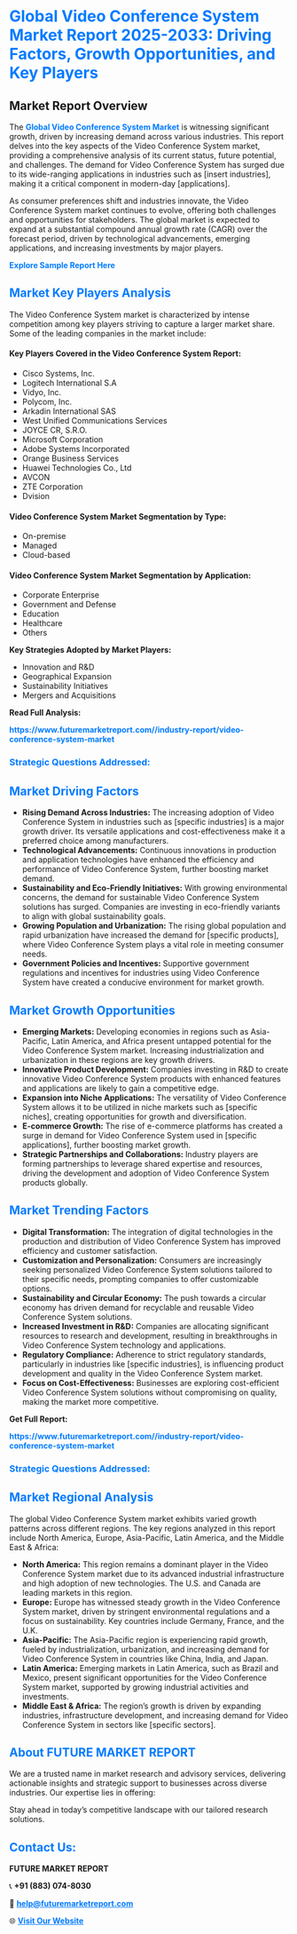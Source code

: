 <h1 style="color: #007BFF;">Global Video Conference System Market Report 2025-2033: Driving Factors, Growth Opportunities, and Key Players</h1>

<section id="overview">
<h2>Market Report Overview</h2>
<p>The <a href="https://www.futuremarketreport.com//industry-report/video-conference-system-market" style="color: #007BFF; text-decoration: none;"><strong>Global Video Conference System Market</strong></a> is witnessing significant growth, driven by increasing demand across various industries. This report delves into the key aspects of the Video Conference System market, providing a comprehensive analysis of its current status, future potential, and challenges. The demand for Video Conference System has surged due to its wide-ranging applications in industries such as [insert industries], making it a critical component in modern-day [applications].</p>
<p>As consumer preferences shift and industries innovate, the Video Conference System market continues to evolve, offering both challenges and opportunities for stakeholders. The global market is expected to expand at a substantial compound annual growth rate (CAGR) over the forecast period, driven by technological advancements, emerging applications, and increasing investments by major players.</p>
</section>

<section id="overview">
<p><a href="https://www.futuremarketreport.com//request-sample/reportId=76004" style="color: #007BFF; text-decoration: none;"><strong>Explore Sample Report Here</strong></a></p>
</section>

<section id="key-players">
<h2 style="color: #007BFF;">Market Key Players Analysis</h2>
<p>The Video Conference System market is characterized by intense competition among key players striving to capture a larger market share. Some of the leading companies in the market include:</p>
<h4>Key Players Covered in the Video Conference System Report:</h4>
<ul><li>Cisco Systems, Inc.</li><li>Logitech International S.A</li><li>Vidyo, Inc.</li><li>Polycom, Inc.</li><li>Arkadin International SAS</li><li>West Unified Communications Services</li><li>JOYCE CR, S.R.O.</li><li>Microsoft Corporation</li><li>Adobe Systems Incorporated</li><li>Orange Business Services</li><li>Huawei Technologies Co., Ltd</li><li>AVCON</li><li>ZTE Corporation</li><li>Dvision</li></ul>
<h4>Video Conference System Market Segmentation by Type:</h4>
<ul><li>On-premise</li><li>Managed</li><li>Cloud-based</li></ul>

<h4>Video Conference System Market Segmentation by Application:</h4>
<ul><li>Corporate Enterprise</li><li>Government and Defense</li><li>Education</li><li>Healthcare</li><li>Others</li></ul>
<p><strong>Key Strategies Adopted by Market Players:</strong></p>
<ul>
<li>Innovation and R&D</li>
<li>Geographical Expansion</li>
<li>Sustainability Initiatives</li>
<li>Mergers and Acquisitions</li>
</ul>
</section>

<section>
<p><strong>Read Full Analysis: </strong></p><a href="https://www.futuremarketreport.com//industry-report/video-conference-system-market" style="color: #007BFF; text-decoration: none;"><strong>https://www.futuremarketreport.com//industry-report/video-conference-system-market</strong></a>
<h3 style="color: #007BFF;">Strategic Questions Addressed:</h3>
</section>

<section id="driving-factors">
<h2 style="color: #007BFF;">Market Driving Factors</h2>
<ul>
<li><strong>Rising Demand Across Industries:</strong> The increasing adoption of Video Conference System in industries such as [specific industries] is a major growth driver. Its versatile applications and cost-effectiveness make it a preferred choice among manufacturers.</li>
<li><strong>Technological Advancements:</strong> Continuous innovations in production and application technologies have enhanced the efficiency and performance of Video Conference System, further boosting market demand.</li>
<li><strong>Sustainability and Eco-Friendly Initiatives:</strong> With growing environmental concerns, the demand for sustainable Video Conference System solutions has surged. Companies are investing in eco-friendly variants to align with global sustainability goals.</li>
<li><strong>Growing Population and Urbanization:</strong> The rising global population and rapid urbanization have increased the demand for [specific products], where Video Conference System plays a vital role in meeting consumer needs.</li>
<li><strong>Government Policies and Incentives:</strong> Supportive government regulations and incentives for industries using Video Conference System have created a conducive environment for market growth.</li>
</ul>
</section>

<section id="growth-opportunities">
<h2 style="color: #007BFF;">Market Growth Opportunities</h2>
<ul>
<li><strong>Emerging Markets:</strong> Developing economies in regions such as Asia-Pacific, Latin America, and Africa present untapped potential for the Video Conference System market. Increasing industrialization and urbanization in these regions are key growth drivers.</li>
<li><strong>Innovative Product Development:</strong> Companies investing in R&D to create innovative Video Conference System products with enhanced features and applications are likely to gain a competitive edge.</li>
<li><strong>Expansion into Niche Applications:</strong> The versatility of Video Conference System allows it to be utilized in niche markets such as [specific niches], creating opportunities for growth and diversification.</li>
<li><strong>E-commerce Growth:</strong> The rise of e-commerce platforms has created a surge in demand for Video Conference System used in [specific applications], further boosting market growth.</li>
<li><strong>Strategic Partnerships and Collaborations:</strong> Industry players are forming partnerships to leverage shared expertise and resources, driving the development and adoption of Video Conference System products globally.</li>
</ul>
</section>

<section id="trending-factors">
<h2 style="color: #007BFF;">Market Trending Factors</h2>
<ul>
<li><strong>Digital Transformation:</strong> The integration of digital technologies in the production and distribution of Video Conference System has improved efficiency and customer satisfaction.</li>
<li><strong>Customization and Personalization:</strong> Consumers are increasingly seeking personalized Video Conference System solutions tailored to their specific needs, prompting companies to offer customizable options.</li>
<li><strong>Sustainability and Circular Economy:</strong> The push towards a circular economy has driven demand for recyclable and reusable Video Conference System solutions.</li>
<li><strong>Increased Investment in R&D:</strong> Companies are allocating significant resources to research and development, resulting in breakthroughs in Video Conference System technology and applications.</li>
<li><strong>Regulatory Compliance:</strong> Adherence to strict regulatory standards, particularly in industries like [specific industries], is influencing product development and quality in the Video Conference System market.</li>
<li><strong>Focus on Cost-Effectiveness:</strong> Businesses are exploring cost-efficient Video Conference System solutions without compromising on quality, making the market more competitive.</li>
</ul>
</section>

<section>
<p><strong>Get Full Report: </strong></p><a href="https://www.futuremarketreport.com//industry-report/video-conference-system-market" style="color: #007BFF; text-decoration: none;"><strong>https://www.futuremarketreport.com//industry-report/video-conference-system-market</strong></a>
<h3 style="color: #007BFF;">Strategic Questions Addressed:</h3>
</section>


<section id="regional-analysis">
<h2 style="color: #007BFF;">Market Regional Analysis</h2>
<p>The global Video Conference System market exhibits varied growth patterns across different regions. The key regions analyzed in this report include North America, Europe, Asia-Pacific, Latin America, and the Middle East & Africa:</p>
<ul>
<li><strong>North America:</strong> This region remains a dominant player in the Video Conference System market due to its advanced industrial infrastructure and high adoption of new technologies. The U.S. and Canada are leading markets in this region.</li>
<li><strong>Europe:</strong> Europe has witnessed steady growth in the Video Conference System market, driven by stringent environmental regulations and a focus on sustainability. Key countries include Germany, France, and the U.K.</li>
<li><strong>Asia-Pacific:</strong> The Asia-Pacific region is experiencing rapid growth, fueled by industrialization, urbanization, and increasing demand for Video Conference System in countries like China, India, and Japan.</li>
<li><strong>Latin America:</strong> Emerging markets in Latin America, such as Brazil and Mexico, present significant opportunities for the Video Conference System market, supported by growing industrial activities and investments.</li>
<li><strong>Middle East & Africa:</strong> The region’s growth is driven by expanding industries, infrastructure development, and increasing demand for Video Conference System in sectors like [specific sectors].</li>
</ul>
</section>

<footer>
<h2 style="color: #007BFF;">About FUTURE MARKET REPORT</h2>
<p>We are a trusted name in market research and advisory services, delivering actionable insights and strategic support to businesses across diverse industries. Our expertise lies in offering:</p>

<p>Stay ahead in today’s competitive landscape with our tailored research solutions.</p>

<h2 style="color: #007BFF;">Contact Us:</h2>
<p><strong>FUTURE MARKET REPORT</strong></p>
<p>📞 <strong>+91 (883) 074-8030</strong></p>
<p>📧 <strong><a href="mailto:help@futuremarketreport.com" style="color: #007BFF;">help@futuremarketreport.com</a></strong></p>
<p>🌐 <strong><a href="https://www.futuremarketreport.com/" style="color: #007BFF;">Visit Our Website</a></strong></p>
</footer>